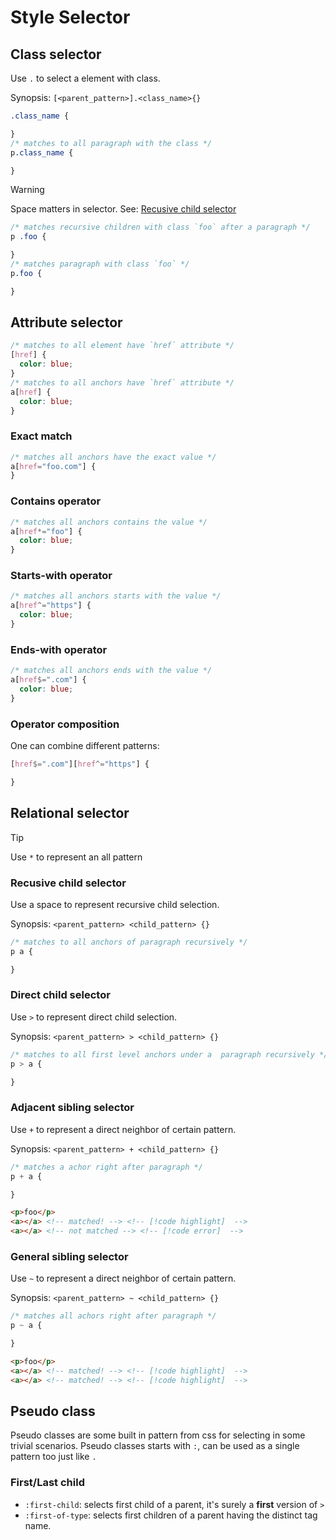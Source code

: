 # Style Selector

## Class selector

Use `.` to select a element with class.

Synopsis: `[<parent_pattern>].<class_name>{}`

```css
.class_name {

}
/* matches to all paragraph with the class */
p.class_name {

}
```

> [!WARNING]
> Space matters in selector.
> See: [Recusive child selector](#Recusive-child-selector) 

```css
/* matches recursive children with class `foo` after a paragraph */
p .foo {

}
/* matches paragraph with class `foo` */
p.foo {

}
```

## Attribute selector

```css
/* matches to all element have `href` attribute */
[href] {
  color: blue;
}
/* matches to all anchors have `href` attribute */
a[href] {
  color: blue;
}
```
### Exact match

```css
/* matches all anchors have the exact value */
a[href="foo.com"] {
}
```

### Contains operator

```css
/* matches all anchors contains the value */
a[href*="foo"] {
  color: blue;
}
```

### Starts-with operator

```css
/* matches all anchors starts with the value */
a[href^="https"] {
  color: blue;
}
```

### Ends-with operator

```css
/* matches all anchors ends with the value */
a[href$=".com"] {
  color: blue;
}
```

### Operator composition

One can combine different patterns:

```css
[href$=".com"][href^="https"] {

}
```
## Relational selector

> [!TIP]
> Use `*` to represent an all pattern

### Recusive child selector

Use a space to represent recursive child selection.

Synopsis: `<parent_pattern> <child_pattern> {}`

```css
/* matches to all anchors of paragraph recursively */
p a {

}
```

### Direct child selector

Use `>` to represent direct child selection.

Synopsis: `<parent_pattern> > <child_pattern> {}`

```css
/* matches to all first level anchors under a  paragraph recursively */
p > a {

}
```

### Adjacent sibling selector

Use `+` to represent a direct neighbor of certain pattern.

Synopsis: `<parent_pattern> + <child_pattern> {}`

```css
/* matches a achor right after paragraph */
p + a {

}
```

```html
<p>foo</p>
<a></a> <!-- matched! --> <!-- [!code highlight]  -->
<a></a> <!-- not matched --> <!-- [!code error]  -->
```

### General sibling selector

Use `~` to represent a direct neighbor of certain pattern.

Synopsis: `<parent_pattern> ~ <child_pattern> {}`

```css
/* matches all achors right after paragraph */
p ~ a {

}
```

```html
<p>foo</p>
<a></a> <!-- matched! --> <!-- [!code highlight]  -->
<a></a> <!-- matched! --> <!-- [!code highlight]  -->
```

## Pseudo class

Pseudo classes are some built in pattern from css for selecting in some trivial scenarios.
Pseudo classes starts with `:`, can be used as a single pattern too just like `.`

### First/Last child

- `:first-child`: selects first child of a parent, it's surely a **first** version of `>`
- `:first-of-type`: selects first children of a parent having the distinct tag name.
